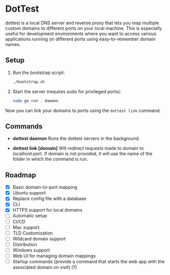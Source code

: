 
# DotTest
dottest is a local DNS server and reverse proxy that lets you map multiple custom domains to different ports on your local machine. This is especially useful for development environments where you want to access various applications running on different ports using easy-to-remember domain names.

## Setup

1. Run the bootstrap script:
   ```sh
   ./bootstrap.sh
   ```

2. Start the server (requires sudo for privileged ports):
   ```sh
   sudo go run . daemon
   ```

Now you can link your domains to ports using the `dottest link` command.

## Commands

- **dottest daemon**
  Runs the dottest servers in the background.

- **dottest link <port> [domain]**
  Will redirect requests made to domain to localhost:port. If domain is not provided, it will use the name of the folder in which the command is run.


## Roadmap
- [x] Basic domain-to-port mapping
- [x] Ubuntu support
- [x] Replace config file with a database
- [x] CLI
- [x] HTTPS support for local domains
- [ ] Automatic setup
- [ ] CI/CD
- [ ] Mac support
- [ ] TLD Customization
- [ ] Wildcard domain support
- [ ] Distribution
- [ ] Windows support
- [ ] Web UI for managing domain mappings
- [ ] Startup commands (provide a command that starts the web app with the associated domain on visit) (?)
